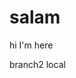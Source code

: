 <html>
<head>
<title>hello world</title>
</head>
<body>
<h1>
salam
</h1>
  <p>
    hi I'm here
  </p>
  <p>
    branch2 local 
  </p>
  
</body>
</html>
